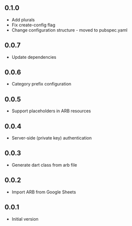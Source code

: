 ## 0.1.0
- Add plurals
- Fix create-config flag
- Change configuration structure - moved to pubspec.yaml

## 0.0.7

- Update dependencies

## 0.0.6

- Category prefix configuration

## 0.0.5

- Support placeholders in ARB resources

## 0.0.4

- Server-side (private key) authentication

## 0.0.3

- Generate dart class from arb file

## 0.0.2

- Import ARB from Google Sheets

## 0.0.1

- Initial version
